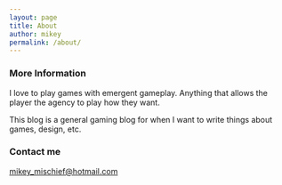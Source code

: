 ```yaml
---
layout: page
title: About
author: mikey
permalink: /about/
---
```


### More Information

I love to play games with emergent gameplay. Anything that allows the player the agency to play how they want.

This blog is a general gaming blog for when I want to write things about games, design, etc.

### Contact me

[mikey_mischief@hotmail.com](mailto:mikey_mischief@hotmail.com)
